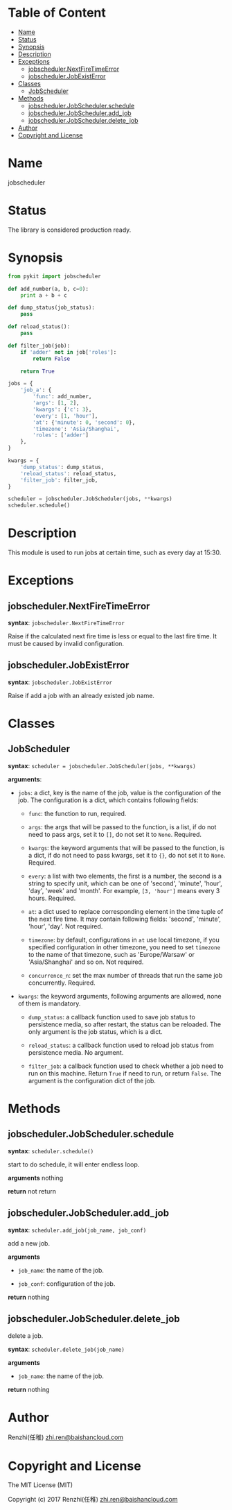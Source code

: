<!-- START doctoc generated TOC please keep comment here to allow auto update -->
<!-- DON'T EDIT THIS SECTION, INSTEAD RE-RUN doctoc TO UPDATE -->
#   Table of Content

- [Name](#name)
- [Status](#status)
- [Synopsis](#synopsis)
- [Description](#description)
- [Exceptions](#exceptions)
  - [jobscheduler.NextFireTimeError](#jobschedulernextfiretimeerror)
  - [jobscheduler.JobExistError](#jobschedulerjobexisterror)
- [Classes](#classes)
  - [JobScheduler](#jobscheduler)
- [Methods](#methods)
  - [jobscheduler.JobScheduler.schedule](#jobschedulerjobschedulerschedule)
  - [jobscheduler.JobScheduler.add_job](#jobschedulerjobscheduleradd_job)
  - [jobscheduler.JobScheduler.delete_job](#jobschedulerjobschedulerdelete_job)
- [Author](#author)
- [Copyright and License](#copyright-and-license)

<!-- END doctoc generated TOC please keep comment here to allow auto update -->

#   Name

jobscheduler

#   Status

The library is considered production ready.

#   Synopsis

```python
from pykit import jobscheduler

def add_number(a, b, c=0):
    print a + b + c

def dump_status(job_status):
    pass

def reload_status():
    pass

def filter_job(job):
    if 'adder' not in job['roles']:
        return False

    return True

jobs = {
    'job_a': {
        'func': add_number,
        'args': [1, 2],
        'kwargs': {'c': 3},
        'every': [1, 'hour'],
        'at': {'minute': 0, 'second': 0},
        'timezone': 'Asia/Shanghai',
        'roles': ['adder']
    },
}

kwargs = {
    'dump_status': dump_status,
    'reload_status': reload_status,
    'filter_job': filter_job,
}

scheduler = jobscheduler.JobScheduler(jobs, **kwargs)
scheduler.schedule()
```

#   Description

This module is used to run jobs at certain time, such as every day at 15:30.

#   Exceptions

## jobscheduler.NextFireTimeError

**syntax**:
`jobscheduler.NextFireTimeError`

Raise if the calculated next fire time is less or equal to the last fire time.
It must be caused by invalid configuration.

## jobscheduler.JobExistError

**syntax**:
`jobscheduler.JobExistError`

Raise if add a job with an already existed job name.

#   Classes

## JobScheduler

**syntax**:
`scheduler = jobscheduler.JobScheduler(jobs, **kwargs)`

**arguments**:

-   `jobs`:
    a dict, key is the name of the job, value is the configuration of the job.
    The configuration is a dict, which contains following fields:

    -   `func`: the function to run, required.

    -   `args`: the args that will be passed to the function, is a list, if do
        not need to pass args, set it to `[]`, do not set it to `None`. Required.

    -   `kwargs`: the keyword arguments that will be passed to the function,
        is a dict, if do not need to pass kwargs, set it to `{}`, do not set it
        to `None`. Required.

    -   `every`: a list with two elements, the first is a number, the
        second is a string to specify unit, which can be one of 'second',
        'minute', 'hour', 'day', 'week' and 'month'. For example,
        `[3, 'hour']` means every 3 hours. Required.

    -   `at`: a dict used to replace corresponding element in the time tuple
        of the next fire time. It may contain following fields: 'second',
        'minute', 'hour', 'day'. Not required.

    -   `timezone`: by default, configurations in `at` use local timezone,
        if you specified configuration in other timezone, you need to set
        `timezone` to the name of that timezone, such as 'Europe/Warsaw' or
        'Asia/Shanghai' and so on. Not required.

    -   `concurrence_n`: set the max number of threads that run the same job
        concurrently. Required.

-   `kwargs`:
    the keyword arguments, following arguments are allowed, none of them
    is mandatory.

    -   `dump_status`: a callback function used to save job status to
        persistence media, so after restart, the status can be reloaded.
        The only argument is the job status, which is a dict.

    -   `reload_status`: a callback function used to reload job status
        from persistence media. No argument.

    -   `filter_job`: a callback function used to check whether a job
        need to run on this machine. Return `True` if need to run, or
        return `False`. The argument is the configuration dict of the job.

#   Methods

## jobscheduler.JobScheduler.schedule

**syntax**:
`scheduler.schedule()`

start to do schedule, it will enter endless loop.

**arguments**
nothing

**return**
not return

## jobscheduler.JobScheduler.add_job

**syntax**:
`scheduler.add_job(job_name, job_conf)`

add a new job.

**arguments**

-   `job_name`: the name of the job.

-   `job_conf`: configuration of the job.

**return**
nothing

## jobscheduler.JobScheduler.delete_job

delete a job.

**syntax**:
`scheduler.delete_job(job_name)`

**arguments**

-   `job_name`: the name of the job.

**return**
nothing

#   Author

Renzhi(任稚) <zhi.ren@baishancloud.com>

#   Copyright and License

The MIT License (MIT)

Copyright (c) 2017 Renzhi(任稚) <zhi.ren@baishancloud.com>
